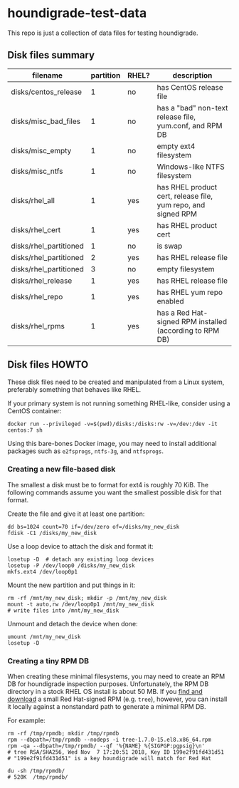 # houndigrade-test-data

This repo is just a collection of data files for testing houndigrade.

## Disk files summary

| filename               | partition | RHEL? | description                                                   |
| ---------------------- | --------- | ----- | ------------------------------------------------------------- |
| disks/centos_release   | 1         | no    | has CentOS release file                                       |
| disks/misc_bad_files   | 1         | no    | has a "bad" non-text release file, yum.conf, and RPM DB       |
| disks/misc_empty       | 1         | no    | empty ext4 filesystem                                         |
| disks/misc_ntfs        | 1         | no    | Windows-like NTFS filesystem                                  |
| disks/rhel_all         | 1         | yes   | has RHEL product cert, release file, yum repo, and signed RPM |
| disks/rhel_cert        | 1         | yes   | has RHEL product cert                                         |
| disks/rhel_partitioned | 1         | no    | is swap                                                       |
| disks/rhel_partitioned | 2         | yes   | has RHEL release file                                         |
| disks/rhel_partitioned | 3         | no    | empty filesystem                                              |
| disks/rhel_release     | 1         | yes   | has RHEL release file                                         |
| disks/rhel_repo        | 1         | yes   | has RHEL yum repo enabled                                     |
| disks/rhel_rpms        | 1         | yes   | has a Red Hat-signed RPM installed (according to RPM DB)      |

## Disk files HOWTO

These disk files need to be created and manipulated from a Linux system, preferably something that behaves like RHEL.

If your primary system is not running something RHEL-like, consider using a CentOS container:

```
docker run --privileged -v=$(pwd)/disks:/disks:rw -v=/dev:/dev -it centos:7 sh
```

Using this bare-bones Docker image, you may need to install additional packages such as `e2fsprogs`, `ntfs-3g`, and `ntfsprogs`.

### Creating a new file-based disk

The smallest a disk must be to format for ext4 is roughly 70 KiB. The following commands assume you want the smallest possible disk for that format.

Create the file and give it at least one partition:
```
dd bs=1024 count=70 if=/dev/zero of=/disks/my_new_disk
fdisk -C1 /disks/my_new_disk
```

Use a loop device to attach the disk and format it:
```
losetup -D  # detach any existing loop devices
losetup -P /dev/loop0 /disks/my_new_disk
mkfs.ext4 /dev/loop0p1
```

Mount the new partition and put things in it:
```
rm -rf /mnt/my_new_disk; mkdir -p /mnt/my_new_disk
mount -t auto,rw /dev/loop0p1 /mnt/my_new_disk
# write files into /mnt/my_new_disk
```

Unmount and detach the device when done:
```
umount /mnt/my_new_disk
losetup -D
```

### Creating a tiny RPM DB

When creating these minimal filesystems, you may need to create an RPM DB for houndigrade inspection purposes. Unfortunately, the RPM DB directory in a stock RHEL OS install is about 50 MB. If you [find and download](https://access.redhat.com/downloads/content/package-browser) a small Red Hat-signed RPM (e.g. `tree`), however, you can install it locally against a nonstandard path to generate a minimal RPM DB.

For example:

```
rm -rf /tmp/rpmdb; mkdir /tmp/rpmdb
rpm --dbpath=/tmp/rpmdb --nodeps -i tree-1.7.0-15.el8.x86_64.rpm
rpm -qa --dbpath=/tmp/rpmdb/ --qf '%{NAME} %{SIGPGP:pgpsig}\n'
# tree RSA/SHA256, Wed Nov  7 17:20:51 2018, Key ID 199e2f91fd431d51
# "199e2f91fd431d51" is a key houndigrade will match for Red Hat

du -sh /tmp/rpmdb/
# 520K	/tmp/rpmdb/
```
